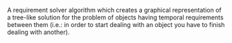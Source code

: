 A requirement solver algorithm which creates a graphical representation of a tree-like solution for the problem of objects having temporal requirements between them (i.e.: in order to start dealing with an object you have to finish dealing with another).

